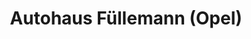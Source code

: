 ---
title: "Autohaus Füllemann (Opel)"
url: /roemerstein/autohaus-fuellemann-opel/
shop: Autohaus
---